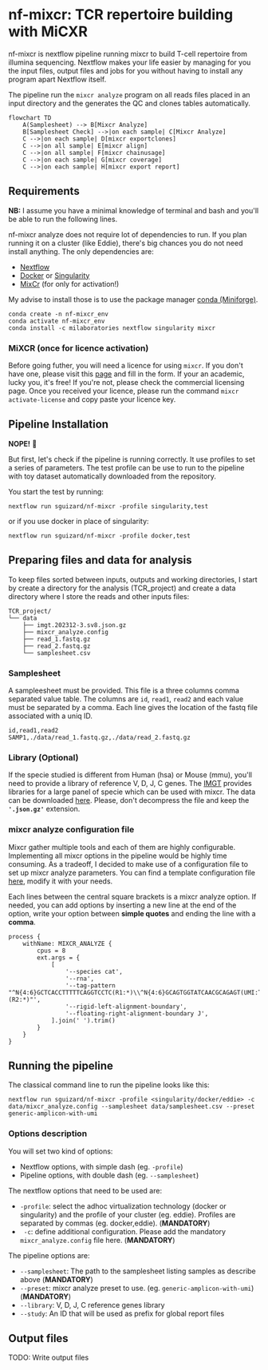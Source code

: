 # nf-mixcr: TCR repertoire building with MiCXR

nf-mixcr is nextflow pipeline running mixcr to build T-cell repertoire from illumina sequencing.
Nextflow makes your life easier by managing for you the input files, output files and jobs for you without having to install any program apart Nextflow itself.

The pipeline run the `mixcr analyze` program on all reads files placed in an input directory and the generates the QC and clones tables automatically.

```mermaid
flowchart TD
    A(Samplesheet) --> B[Mixcr Analyze]
    B[Samplesheet Check] -->|on each sample| C[Mixcr Analyze]
    C -->|on each sample| D[mixcr exportclones]
    C -->|on all sample| E[mixcr align]
    C -->|on all sample| F[mixcr chainusage]
    C -->|on each sample| G[mixcr coverage]
    C -->|on each sample| H[mixcr export report]
```


## Requirements
**NB:** I assume you have a minimal knowledge of terminal and bash and you'll be able to run the following lines.

nf-mixcr analyze does not require lot of dependencies to run.
If you plan running it on a cluster (like Eddie), there's big chances you do not need install anything.
The only dependencies are: 
- [Nextflow](https://www.nextflow.io/)
- [Docker](https://docs.docker.com/get-docker/) or [Singularity](https://sylabs.io/singularity/)
- [MixCr](https://mixcr.com/) (for only for activation!)

My advise to install those is to use the package manager [conda (Miniforge)](https://github.com/conda-forge/miniforge).
```
conda create -n nf-mixcr_env
conda activate nf-mixcr_env
conda install -c milaboratories nextflow singularity mixcr
```

### MiXCR (once for licence activation)
Before going futher, you will need a licence for using `mixcr`. 
If you don't have one, please visit this [page](https://mixcr.com/mixcr/getting-started/milm/) and fill in the form.
If your an academic, lucky you, it's free! If you're not, please check the commercial licensing page.
Once you received your licence, please run the command `mixcr activate-license` and copy paste your licence key.


## Pipeline Installation

**NOPE!** 🎉

But first, let's check if the pipeline is running correctly.
It use profiles to set a series of parameters.
The test profile can be use to run to the pipeline with toy dataset automatically downloaded from the repository.

You start the test by running:
```
nextflow run sguizard/nf-mixcr -profile singularity,test
```

or if you use docker in place of singularity:

```
nextflow run sguizard/nf-mixcr -profile docker,test
```


## Preparing files and data for analysis
To keep files sorted between inputs, outputs and working directories, I start by create a directory for the analysis (TCR_project) and create a data directory where I store the reads and other inputs files:

```
TCR_project/
└── data
    ├── imgt.202312-3.sv8.json.gz
    ├── mixcr_analyze.config
    ├── read_1.fastq.gz
    ├── read_2.fastq.gz
    └── samplesheet.csv
```

### Samplesheet
A sampleesheet must be provided. This file is a three columns comma separated value table. The columns are `id`, `read1`, `read2` and each value must be separated by a comma. Each line gives the location of the fastq file associated with a uniq ID.
```
id,read1,read2
SAMP1,./data/read_1.fastq.gz,./data/read_2.fastq.gz
```

### Library (Optional)
If the specie studied is different from Human (hsa) or Mouse (mmu), you'll need to provide a library of reference V, D, J, C genes. The [IMGT](https://www.imgt.org/) provides libraries for a large panel of specie which can be used with mixcr. The data can be downloaded [here](https://github.com/repseqio/library-imgt/releases). Please, don't decompress the file and keep the **`'.json.gz'`** extension.

### mixcr analyze configuration file
Mixcr gather multiple tools and each of them are highly configurable. Implementing all mixcr options in the pipeline would be highly time consuming. As a tradeoff, I decided to make use of a configuration file to set up mixcr analyze parameters. You can find a template configuration file [here](https://github.com/sguizard/nf-mixcr/blob/0ef8ed865293ea6643b31865ab1963757a74cb34/configs/mixcr_analyze_template.config), modify it with your needs.


Each lines between the central square brackets is a mixcr analyze option. If needed, you can add options by inserting a new line at the end of the option, write your option between **simple quotes** and ending the line with a **comma**.
```
process {
    withName: MIXCR_ANALYZE {
        cpus = 8
        ext.args = {
            [
                '--species cat',
                '--rna',
                '--tag-pattern "^N{4:6}GCTCACCTTTTTCAGGTCCTC(R1:*)\\^N{4:6}GCAGTGGTATCAACGCAGAGT(UMI:TN{4}TN{4}TN{4}TCTTGGGG)(R2:*)"',
                '--rigid-left-alignment-boundary',
                '--floating-right-alignment-boundary J',
            ].join(' ').trim()
        }
    }
}
```


## Running the pipeline

The classical command line to run the pipeline looks like this:
```
nextflow run sguizard/nf-mixcr -profile <singularity/docker/eddie> -c data/mixcr_analyze.config --samplesheet data/samplesheet.csv --preset generic-amplicon-with-umi
```

### Options description
You will set two kind of options:
- Nextflow options, with simple dash (eg. `-profile`)
- Pipeline options, with double dash (eg. `--samplesheet`)

The nextflow options that need to be used are:
- `-profile`: select the adhoc virtualization technology (docker or singularity) and the profile of your cluster (eg. eddie). Profiles are separated by commas (eg. docker,eddie). (**MANDATORY**)
- ` -c`: define additional configuration. Please add the mandatory `mixcr_analyze.config` file here. (**MANDATORY**)

The pipeline options are: 
- `--samplesheet`: The path to the samplesheet listing samples as describe above (**MANDATORY**)
- `--preset`: mixcr analyze preset to use. (eg. `generic-amplicon-with-umi`) (**MANDATORY**)
- `--library`: V, D, J, C reference genes library
- `--study`: An ID that will be used as prefix for global report files




## Output files

TODO: Write output files
